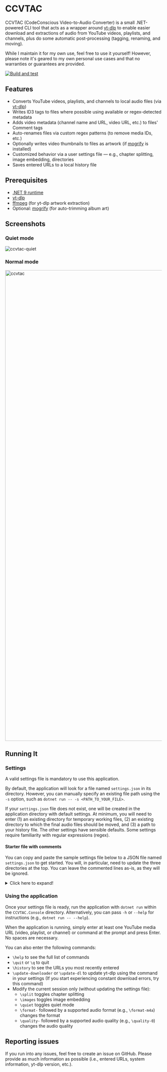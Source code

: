 # CCVTAC

CCVTAC (CodeConscious Video-to-Audio Converter) is a small .NET-powered CLI tool that acts as a wrapper around [yt-dlp](https://github.com/yt-dlp/yt-dlp) to enable easier download and extractions of audio from YouTube videos, playlists, and channels, plus do some automatic post-processing (tagging, renaming, and moving).

While I maintain it for my own use, feel free to use it yourself! However, please note it's geared to my own personal use cases and that no warranties or guarantees are provided.

[![Build and test](https://github.com/codeconscious/ccvtac/actions/workflows/build-test.yml/badge.svg)](https://github.com/codeconscious/ccvtac/actions/workflows/build-test.yml)

## Features

- Converts YouTube videos, playlists, and channels to local audio files (via [yt-dlp](https://github.com/yt-dlp/yt-dlp))
- Writes ID3 tags to files where possible using available or regex-detected metadata
- Adds video metadata (channel name and URL, video URL, etc.) to files' Comment tags
- Auto-renames files via custom regex patterns (to remove media IDs, etc.)
- Optionally writes video thumbnails to files as artwork (if [mogrify](https://imagemagick.org/script/mogrify.php) is installed)
- Customized behavior via a user settings file — e.g., chapter splitting, image embedding, directories
- Saves entered URLs to a local history file

## Prerequisites

- [.NET 9 runtime](https://dotnet.microsoft.com/en-us/download/dotnet/9.0)
- [yt-dlp](https://github.com/yt-dlp/yt-dlp)
- [ffmpeg](https://ffmpeg.org/) (for yt-dlp artwork extraction)
- Optional: [mogrify](https://imagemagick.org/script/mogrify.php) (for auto-trimming album art)

## Screenshots

### Quiet mode

![ccvtac-quiet](https://github.com/user-attachments/assets/382785d1-f313-42ae-8ca3-afeaf25cd357)

### Normal mode

<img width="1512" alt="ccvtac" src="https://github.com/user-attachments/assets/6d4020a5-5db0-4904-bdf9-cd668f1d60f3">

## Running It

### Settings

A valid settings file is mandatory to use this application.

By default, the application will look for a file named `settings.json` in its directory. However, you can manually specify an existing file path using the `-s` option, such as `dotnet run -- -s <PATH_TO_YOUR_FILE>`.

If your `settings.json` file does not exist, one will be created in the application directory with default settings. At minimum, you will need to enter (1) an existing directory for temporary working files, (2) an existing directory to which the final audio files should be moved, and (3) a path to your history file. The other settings have sensible defaults. Some settings require familiarity with regular expressions (regex).

#### Starter file with comments

You can copy and paste the sample settings file below to a JSON file named `settings.json` to get started. You will, in particular, need to update the three directories at the top. You can leave the commented lines as-is, as they will be ignored.

<details>
  <summary>Click here to expand!</summary>

```js
{
  // Mandatory. The working directory for temporary files.
  // It is emptied after processing each URL.
  "workingDirectory": "/Users/me/temp",

  // Mandatory. The directory in which final audio files should be saved.
  "moveToDirectory": "/Users/me/Downloads",

  // Mandatory. A local file containing the history of all URLs entered.
  "historyFile": "/Users/me/Downloads/history.log",

  // Count of entries to show for `history` command.
  "historyDisplayCount": 20,

  // The directory to which the log file should be saved.
  "logDirectory": "/Users/me/Downloads",

  // The audio formats (codec) audio should be extracted to.
  // Options: best, aac, alac, flac, m4a, mp3, opus, vorbis, wav.
  // Not all options are available for all videos.
  "audioFormats": ["best"],

  // The audio quality to use, with 10 being the lowest and 0 being the highest.
  "audioQuality": 0,

  // Split videos with chapters into separate files?
  "splitChapters": true,

  // Embed video thumbnails into file tags?
  "embedImages": true,

  // Whether to use quiet mode (true) or not (false).
  // Fewer details are shown in quiet mode.
  "quietMode": false,

  // Delay in seconds between individual video downloads for
  // playlists and channels. Use to avoid burdening YouTube servers
  // and getting rate-limited.
  "sleepSecondsBetweenDownloads": 10,

  // Delay in seconds between each URL entered in a batch.
  // Use to avoid burdening YouTube servers and getting rate-limited.
  "sleepSecondsBetweenURLs": 20,

  // The Unicode normalization form to use for filenames.
  // Valid values are `C`, `D`, `KC`, and `KD`.
  // `C` is used by default if no valid value is provided.
  //
  // Reference: https://unicode.org/reports/tr15/
  // Reference: https://en.wikipedia.org/wiki/Unicode_equivalence
  "normalizationForm": "C",

  // The full command you use to update your local yt-dlp installation.
  "downloaderUpdateCommand": "pip install --upgrade yt-dlp",

  // Channel names for which the video thumbnail should
  // never be embedded in the audio file.
  "doNotEmbedImageUploaders": [
    "Channel Name",
    "Another Channel Name"
  ],

  // By default, the upload year of the video is saved to files' Year tag.
  // However, this will not occur for videos on channels listed here.
  "ignoreUploadYearUploaders": [
    "Channel Name",
    "Another Channel Name"
  ],

  // Rules for detecting tag data from video metadata.
  // These require familiarity with regular expressions (regex).
  "tagDetectionPatterns": {

    // Currently supports 5 tags: this one (Title) and its siblings listed below.
    "title": [
      {
        // A regex pattern for searching in the video metadata field specified below.
        "regex": "(.+?) · (.+)(?:\n|\r|\r\n){2}(.+)(?:\n|\r|\r\n){2}.*℗ ([12]\\d{3})\\D",

        // Specify the number of match group whose text should be used.
        // `1` and greater indicates a group number. In this case, you must specify groups in the regex pattern!
        // `0` indicates the entirety of the matched text. In this case, specifying groups is unnecessary.
        "matchGroup": 1,

        // Which video metadata field should be searched, `title` or `description`?
        "searchField": "description",

        // An arbitrary summary to the rule. If quiet mode is off, this name will appear
        // in the output when this pattern is matched.
        "summary": "Topic style"
      }
    ],

    // The same format is applicable to these tags as well.
    "artist": [],
    "album": [],
    "composer": [],
    "year": []
  },

  // Rules for auto-renaming audio files.
  "renamePatterns": [
    {
      // Regular expression that matches some or all of a filename.
      // This one matches the 11-digit media ID and surrounding
      // square brackets in downloaded filenames.
      "regex": "\\s\\[[\\w_-]{11}\\](?=\\.\\w{3,5})",

      // What the matched text should be replaced with.
      // `""` indicates that the matched text should simply be removed.
      "replacePattern": "",

      // An arbitrary summary to the rule. If quiet mode is off, this name will appear
      // in the output when this pattern is matched.
      "description": "Remove trailing video IDs"
    },
    {
      // Optionally use regex groups to match specific substrings.
      // The matched groups will replace numbered placeholders (of
      // the format `%<#>s`) in the replacement patterns!
      // The placeholder numbers must match the regex group numbers.
      "regex": "【(.+)】(.+)",
      "replacePattern": "%<1>s - %<2>s",
      "description": "Change `【artist】title` to `ARTIST - TRACK`"
    },
  ]
}
```
</details>

### Using the application

Once your settings file is ready, run the application with `dotnet run` within the `CCVTAC.Console` directory. Alternatively, you can pass `-h` or `--help` for instructions (e.g., `dotnet run -- --help`).

When the application is running, simply enter at least one YouTube media URL (video, playlist, or channel) or command at the prompt and press Enter. No spaces are necessary.

You can also enter the following commands:
- `\help` to see the full list of commands
- `\quit` or `\q` to quit
- `\history` to see the URLs you most recently entered
- `\update-downloader` or `\update-dl` to update yt-dlp using the command in your settings (If you start experiencing constant download errors, try this command)
- Modify the current session only (without updating the settings file):
  - `\split` toggles chapter splitting
  - `\images` toggles image embedding
  - `\quiet` toggles quiet mode
  - `\format-` followed by a supported audio format (e.g., `\format-m4a`) changes the format
  - `\quality-` followed by a supported audio quality (e.g., `\quality-0`) changes the audio quality

## Reporting issues

If you run into any issues, feel free to create an issue on GitHub. Please provide as much information as possible (i.e., entered URLs, system information, yt-dlp version, etc.).
